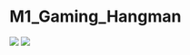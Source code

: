# M1_Gaming_Hangman

![](https://api.codiga.io/project/29913/score/svg)
![](https://api.codiga.io/project/29913/status/svg)
